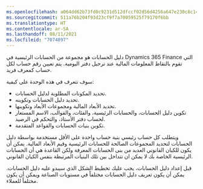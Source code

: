 ```yaml
---
ms.openlocfilehash: a064dd62b73fd0c9231d512dfccf02d56d4256a647e230c8c14f2dee23e41549
ms.sourcegitcommit: 511a76b204f93d23cf9f7a70059525f79170f6bb
ms.translationtype: HT
ms.contentlocale: ar-SA
ms.lasthandoff: 08/11/2021
ms.locfileid: "7074897"
---
```

دليل الحسابات هو مجموعة من الحسابات الرئيسية في Dynamics 365 Finance التي تقوم بالتقاط المعلومات المالية عند ترحيل دفتر اليومية. يتم تعيين رقم حساب لكل حساب كمعرف فريد.
 
سوف تتعرف في هذه الوحدة على كيفية:

- تحديد المكونات المطلوبة لدليل الحسابات.
- تحديد دليل الحسابات وتكوينه.
- تحديد الأبعاد المالية ومجموعات الأبعاد وتكوينها.
- تكوين دليل الحسابات، والحسابات الرئيسية، والفئات، والقوالب، الاسم المستعار لحساب دفتر الأستاذ، والتحكم في الرصيد.
- تكوين بنيات الحسابات والقواعد المتقدمة. 

ويتطلب كل حساب رئيسي بنية حساب واحدة على الأقل مستخدمة بواسطة دليل الحسابات لتحديد المجموعات الصالحة للحسابات الرئيسية وقيم الأبعاد المالية. يمكن أن يكون للكيان القانوني العديد من بنى الحسابات المعرفة ولكن القاعدة هي أن الحسابات الرئيسية الخاصة بك لا يمكن ان تتداخل بين تلك البنيات المرتبطة بنفس الكيان القانوني.

قبل إعداد دليل الحسابات، يجب عليك تخطيط الشكل الذي سيبدو عليه دليل الحسابات. يمكن أن يكون تعريف دليل الحسابات مختلفاً في مستويات الصناعة ويمكن أن يكون مختلفاً للعملاء. 

